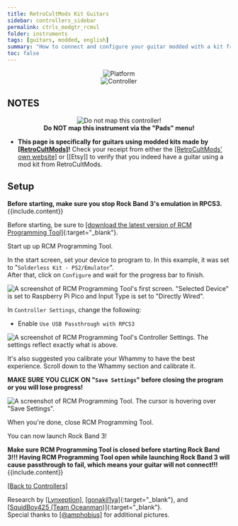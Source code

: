 ```yaml
---
title: RetroCultMods Kit Guitars
sidebar: controllers_sidebar
permalink: ctrls_modgtr_rcmsl
folder: instruments
tags: [guitars, modded, english]
summary: "How to connect and configure your guitar modded with a kit from RCM on RPCS3."
toc: false
---
```


<div align="center"> <img src="https://rb3pc.milohax.org/images/instruments/plat/rcm.png" alt="Platform" title="Platform"></div>

<div align="center"> <img src="https://rb3pc.milohax.org/images/instruments/cont/rcmgtrs.png" alt="Controller" title="Controller"></div>

## NOTES
<div align="center"> <img src="https://rb3pc.milohax.org/images/instruments/maps/rpcs3nomap.png" alt="Do not map this controller!" title="Do not map!"></div>
<div align="center"> <b>Do NOT map this instrument via the "Pads" menu!</b></div>

* **This page is specifically for guitars using modded kits made by [[RetroCultMods]](https://shop.retrocultmods.com/)!** Check your receipt from either the [[RetroCultMods' own website]](https://www.etsy.com/shop/RetroCultMods) or [[Etsy]] to verify that you indeed have a guitar using a mod kit from RetroCultMods.

## Setup

<div markdown="span" class="alert alert-info" role="alert"><i class="fa fa-info-circle"></i> <b>Before starting, make sure you stop Rock Band 3's emulation in RPCS3.</b> {{include.content}}</div>

Before starting, be sure to [[download the latest version of RCM Programming Tool]](https://retrocultmods.com/programming-tool/){:target="_blank"}.

Start up up RCM Programming Tool.

In the start screen, set your device to program to. In this example, it was set to "`Solderless Kit - PS2/Emulator`".  
After that, click on `Configure` and wait for the progress bar to finish.

![A screenshot of RCM Programming Tool's first screen. "Selected Device" is set to Raspberry Pi Pico and Input Type is set to "Directly Wired".](https://rb3pc.milohax.org/images/instruments/xtra/rcm/seldevv3.png "RCM Programming Tool: Initialize")

In `Controller Settings`, change the following:
* Enable `Use USB Passthrough with RPCS3`

![A screenshot of RCM Programming Tool's Controller Settings. The settings reflect exactly what is above.](https://rb3pc.milohax.org/images/instruments/xtra/rcm/conset.png "RCM Programming Tool: Controller Settings")

It's also suggested you calibrate your Whammy to have the best experience. Scroll down to the Whammy section and calibrate it.

**MAKE SURE YOU CLICK ON "`Save Settings`" before closing the program or you will lose progress!**

![A screenshot of RCM Programming Tool. The cursor is hovering over "Save Settings".](https://rb3pc.milohax.org/images/instruments/xtra/rcm/savesles.png "RCM Programming Tool")

When you're done, close RCM Programming Tool.

You can now launch Rock Band 3!

<div markdown="span" class="alert alert-danger" role="alert"><i class="fa fa-exclamation-circle"></i> <b>Make sure RCM Programming Tool is closed before starting Rock Band 3!!! Having RCM Programming Tool open while launching Rock Band 3 will cause passthrough to fail, which means your guitar will not connect!!! </b> {{include.content}}</div>

[[Back to Controllers]](https://rb3pc.milohax.org/ctrls#instrument-list)

Research by [[Lynxeption]](https://www.youtube.com/@Lynxeption), [[gonakil1ya]](https://gonakillya.neocities.org){:target="_blank"}, and [[SquidBoy425 (Team Oceanman)]](https://www.youtube.com/@teamOceanman343/videos){:target="_blank"}.  
Special thanks to [[@amphobius]](https://twitter.com/amphobius) for additional pictures.
